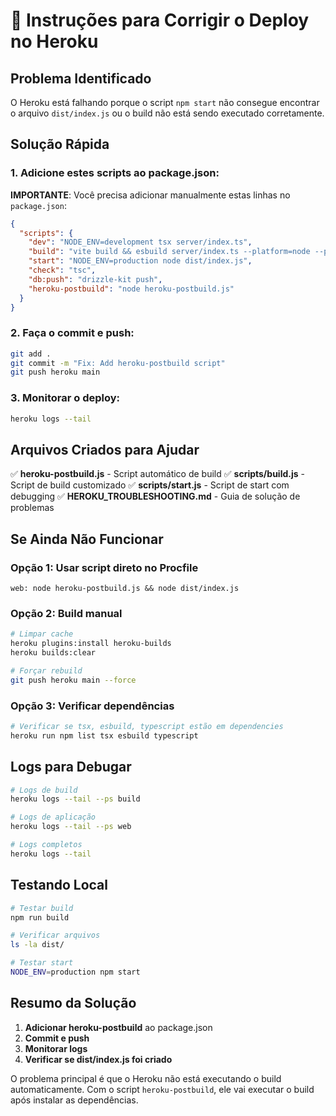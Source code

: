 # 🔧 Instruções para Corrigir o Deploy no Heroku

## Problema Identificado
O Heroku está falhando porque o script `npm start` não consegue encontrar o arquivo `dist/index.js` ou o build não está sendo executado corretamente.

## Solução Rápida

### 1. Adicione estes scripts ao package.json:

**IMPORTANTE**: Você precisa adicionar manualmente estas linhas no `package.json`:

```json
{
  "scripts": {
    "dev": "NODE_ENV=development tsx server/index.ts",
    "build": "vite build && esbuild server/index.ts --platform=node --packages=external --bundle --format=esm --outdir=dist --target=node20 --minify",
    "start": "NODE_ENV=production node dist/index.js",
    "check": "tsc",
    "db:push": "drizzle-kit push",
    "heroku-postbuild": "node heroku-postbuild.js"
  }
}
```

### 2. Faça o commit e push:

```bash
git add .
git commit -m "Fix: Add heroku-postbuild script"
git push heroku main
```

### 3. Monitorar o deploy:

```bash
heroku logs --tail
```

## Arquivos Criados para Ajudar

✅ **heroku-postbuild.js** - Script automático de build
✅ **scripts/build.js** - Script de build customizado
✅ **scripts/start.js** - Script de start com debugging
✅ **HEROKU_TROUBLESHOOTING.md** - Guia de solução de problemas

## Se Ainda Não Funcionar

### Opção 1: Usar script direto no Procfile
```
web: node heroku-postbuild.js && node dist/index.js
```

### Opção 2: Build manual
```bash
# Limpar cache
heroku plugins:install heroku-builds
heroku builds:clear

# Forçar rebuild
git push heroku main --force
```

### Opção 3: Verificar dependências
```bash
# Verificar se tsx, esbuild, typescript estão em dependencies
heroku run npm list tsx esbuild typescript
```

## Logs para Debugar

```bash
# Logs de build
heroku logs --tail --ps build

# Logs de aplicação
heroku logs --tail --ps web

# Logs completos
heroku logs --tail
```

## Testando Local

```bash
# Testar build
npm run build

# Verificar arquivos
ls -la dist/

# Testar start
NODE_ENV=production npm start
```

## Resumo da Solução

1. **Adicionar heroku-postbuild** ao package.json
2. **Commit e push**
3. **Monitorar logs**
4. **Verificar se dist/index.js foi criado**

O problema principal é que o Heroku não está executando o build automaticamente. Com o script `heroku-postbuild`, ele vai executar o build após instalar as dependências.